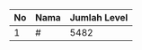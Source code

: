 | No | Nama            | Jumlah Level |
|----|-----------------|--------------|
| 1  | #    |    5482        |
